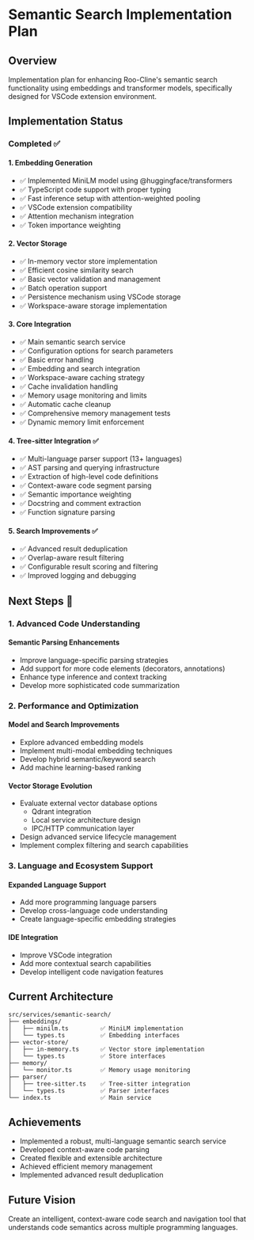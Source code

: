 # Semantic Search Implementation Plan

## Overview

Implementation plan for enhancing Roo-Cline's semantic search functionality using embeddings and transformer models, specifically designed for VSCode extension environment.

## Implementation Status

### Completed ✅

#### 1. Embedding Generation

- ✅ Implemented MiniLM model using @huggingface/transformers
- ✅ TypeScript code support with proper typing
- ✅ Fast inference setup with attention-weighted pooling
- ✅ VSCode extension compatibility
- ✅ Attention mechanism integration
- ✅ Token importance weighting

#### 2. Vector Storage

- ✅ In-memory vector store implementation
- ✅ Efficient cosine similarity search
- ✅ Basic vector validation and management
- ✅ Batch operation support
- ✅ Persistence mechanism using VSCode storage
- ✅ Workspace-aware storage implementation

#### 3. Core Integration

- ✅ Main semantic search service
- ✅ Configuration options for search parameters
- ✅ Basic error handling
- ✅ Embedding and search integration
- ✅ Workspace-aware caching strategy
- ✅ Cache invalidation handling
- ✅ Memory usage monitoring and limits
- ✅ Automatic cache cleanup
- ✅ Comprehensive memory management tests
- ✅ Dynamic memory limit enforcement

#### 4. Tree-sitter Integration ✅

- ✅ Multi-language parser support (13+ languages)
- ✅ AST parsing and querying infrastructure
- ✅ Extraction of high-level code definitions
- ✅ Context-aware code segment parsing
- ✅ Semantic importance weighting
- ✅ Docstring and comment extraction
- ✅ Function signature parsing

#### 5. Search Improvements ✅

- ✅ Advanced result deduplication
- ✅ Overlap-aware result filtering
- ✅ Configurable result scoring and filtering
- ✅ Improved logging and debugging

## Next Steps 🚧

### 1. Advanced Code Understanding

#### Semantic Parsing Enhancements

- Improve language-specific parsing strategies
- Add support for more code elements (decorators, annotations)
- Enhance type inference and context tracking
- Develop more sophisticated code summarization

### 2. Performance and Optimization

#### Model and Search Improvements

- Explore advanced embedding models
- Implement multi-modal embedding techniques
- Develop hybrid semantic/keyword search
- Add machine learning-based ranking

#### Vector Storage Evolution

- Evaluate external vector database options
    - Qdrant integration
    - Local service architecture design
    - IPC/HTTP communication layer
- Design advanced service lifecycle management
- Implement complex filtering and search capabilities

### 3. Language and Ecosystem Support

#### Expanded Language Support

- Add more programming language parsers
- Develop cross-language code understanding
- Create language-specific embedding strategies

#### IDE Integration

- Improve VSCode integration
- Add more contextual search capabilities
- Develop intelligent code navigation features

## Current Architecture

```
src/services/semantic-search/
├── embeddings/
│   ├── minilm.ts         ✅ MiniLM implementation
│   └── types.ts          ✅ Embedding interfaces
├── vector-store/
│   ├── in-memory.ts      ✅ Vector store implementation
│   └── types.ts          ✅ Store interfaces
├── memory/
│   └── monitor.ts        ✅ Memory usage monitoring
├── parser/
│   ├── tree-sitter.ts    ✅ Tree-sitter integration
│   └── types.ts          ✅ Parser interfaces
└── index.ts              ✅ Main service
```

## Achievements

- Implemented a robust, multi-language semantic search service
- Developed context-aware code parsing
- Created flexible and extensible architecture
- Achieved efficient memory management
- Implemented advanced result deduplication

## Future Vision

Create an intelligent, context-aware code search and navigation tool that understands code semantics across multiple programming languages.
